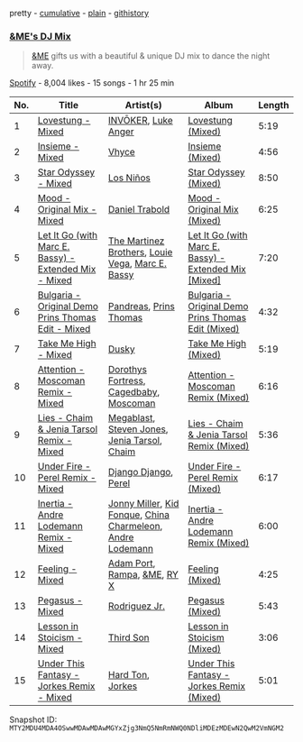 pretty - [cumulative](/playlists/cumulative/37i9dQZF1DWZBkF7fHyaoI.md) - [plain](/playlists/plain/37i9dQZF1DWZBkF7fHyaoI) - [githistory](https://github.githistory.xyz/mackorone/spotify-playlist-archive/blob/main/playlists/plain/37i9dQZF1DWZBkF7fHyaoI)

### [&ME's DJ Mix](https://open.spotify.com/playlist/37i9dQZF1DWZBkF7fHyaoI)

> <a href="spotify:artist:5mIowAJMp7RKNheelruV5z"> &ME</a> gifts us with a beautiful & unique DJ mix to dance the night away.

[Spotify](https://open.spotify.com/user/spotify) - 8,004 likes - 15 songs - 1 hr 25 min

| No. | Title | Artist(s) | Album | Length |
|---|---|---|---|---|
| 1 | [Lovestung \- Mixed](https://open.spotify.com/track/11cqk7hYdEznt8aF9QNOi3) | [INVŌKER](https://open.spotify.com/artist/2TV6OGSsDnoV2EpybXrNZ1), [Luke Anger](https://open.spotify.com/artist/5xPGMBPmPrZPiBHn2Bmn8d) | [Lovestung \(Mixed\)](https://open.spotify.com/album/5UpCqQVIHB2fiXzegI5p3f) | 5:19 |
| 2 | [Insieme \- Mixed](https://open.spotify.com/track/6H7zGvfLypG5GLtWwi24I3) | [Vhyce](https://open.spotify.com/artist/5rzLwPhUU0Fh8KEM021KHa) | [Insieme \(Mixed\)](https://open.spotify.com/album/3VXTONo1B7ZRAuAgNqi3W7) | 4:56 |
| 3 | [Star Odyssey \- Mixed](https://open.spotify.com/track/2YbweO5kGsFJx3eioOhhUg) | [Los Niños](https://open.spotify.com/artist/45YRHObLU91yne2hvVbGki) | [Star Odyssey \(Mixed\)](https://open.spotify.com/album/3oLsInAxkO4YVRtXfpVosa) | 8:50 |
| 4 | [Mood \- Original Mix \- Mixed](https://open.spotify.com/track/62D5JVp6HH0ebQLRYPT3ZY) | [Daniel Trabold](https://open.spotify.com/artist/1H3TiGZbg3Oj5r0z82DFiO) | [Mood \- Original Mix \(Mixed\)](https://open.spotify.com/album/5Hq2H1EHYtXOzzjdmEtRQn) | 6:25 |
| 5 | [Let It Go \(with Marc E\. Bassy\) \- Extended Mix \- Mixed](https://open.spotify.com/track/0R6bpqvKpE5d3MBGcOQrfm) | [The Martinez Brothers](https://open.spotify.com/artist/7B1LLuCQk13H4Mb6CFBftU), [Louie Vega](https://open.spotify.com/artist/5dncbrnveDMX9DgxcedeUg), [Marc E\. Bassy](https://open.spotify.com/artist/3tQx1LPXbsYjE9VwN1Peaa) | [Let It Go \(with Marc E\. Bassy\) \- Extended Mix \[Mixed\]](https://open.spotify.com/album/6qq8pmjKZHdNNhvRfLloh7) | 7:20 |
| 6 | [Bulgaria \- Original Demo Prins Thomas Edit \- Mixed](https://open.spotify.com/track/4qobYYHKAHcjDMquWIxKDB) | [Pandreas](https://open.spotify.com/artist/3tHu10HucEkoPXS4093ImP), [Prins Thomas](https://open.spotify.com/artist/4rsEVNO1tGTY0beCnsnHi6) | [Bulgaria \- Original Demo Prins Thomas Edit \(Mixed\)](https://open.spotify.com/album/0WzXYbLMpZoSxW1favIw7m) | 4:32 |
| 7 | [Take Me High \- Mixed](https://open.spotify.com/track/23Wfh3RpsQuYNfviNDpfu1) | [Dusky](https://open.spotify.com/artist/5gqoUf9vKKv96b1c0GBKwu) | [Take Me High \(Mixed\)](https://open.spotify.com/album/06LPIIF2oMfo6SBGp2lNEc) | 5:19 |
| 8 | [Attention \- Moscoman Remix \- Mixed](https://open.spotify.com/track/37lYDPs1KIn6vSdt4jp6aI) | [Dorothys Fortress](https://open.spotify.com/artist/6VLxD1WKg1ykIzBC9nuDAN), [Cagedbaby](https://open.spotify.com/artist/2sbZiktyjJtAAWs3LHeHzO), [Moscoman](https://open.spotify.com/artist/44F8g3iM4NgU5cisocTlTQ) | [Attention \- Moscoman Remix \(Mixed\)](https://open.spotify.com/album/5jvJZSp13VbgjHO7HQiewV) | 6:16 |
| 9 | [Lies \- Chaim & Jenia Tarsol Remix \- Mixed](https://open.spotify.com/track/74qtz6F5pJ3UsEccDwNiAs) | [Megablast](https://open.spotify.com/artist/3FkAamTY6TR8lc6xOFO21T), [Steven Jones](https://open.spotify.com/artist/5fEW2qab1fjpjXIQ1RoynW), [Jenia Tarsol](https://open.spotify.com/artist/0K725IR0iw8JfgNts2UzEk), [Chaim](https://open.spotify.com/artist/2XMpXAQ0B1J95en60YGE3V) | [Lies \- Chaim & Jenia Tarsol Remix \(Mixed\)](https://open.spotify.com/album/104dWwFfqXg6iqFzpR2yXO) | 5:36 |
| 10 | [Under Fire \- Perel Remix \- Mixed](https://open.spotify.com/track/7jc6RaTh1xCVaveDqaavom) | [Django Django](https://open.spotify.com/artist/2ARO60gI5do88ho6azmzab), [Perel](https://open.spotify.com/artist/5cmqnZNaNDqgcsTOkQUmqB) | [Under Fire \- Perel Remix \(Mixed\)](https://open.spotify.com/album/2LCgvxacDrFELh5SIIIHYG) | 6:17 |
| 11 | [Inertia \- Andre Lodemann Remix \- Mixed](https://open.spotify.com/track/31x43QOPhrtieoJt1FgKQS) | [Jonny Miller](https://open.spotify.com/artist/5U8ORxswEHnPeb4RlHtzvV), [Kid Fonque](https://open.spotify.com/artist/6hPLYDljt7lCTao1bx1Dcp), [China Charmeleon](https://open.spotify.com/artist/78lHMaJ6xLbmwzkHOriPhZ), [Andre Lodemann](https://open.spotify.com/artist/1Em6QNi57qzKBsy0r4ZPXN) | [Inertia \- Andre Lodemann Remix \(Mixed\)](https://open.spotify.com/album/0cGjXdx4NxDuGSwRmrhkwf) | 6:00 |
| 12 | [Feeling \- Mixed](https://open.spotify.com/track/3tNAT8yRGPf9uOThxVhLe9) | [Adam Port](https://open.spotify.com/artist/2loEsOijJ6XiGzWYFXMIRk), [Rampa](https://open.spotify.com/artist/08jywfUS0hp8XYlYs0cvz8), [&ME](https://open.spotify.com/artist/5mIowAJMp7RKNheelruV5z), [RY X](https://open.spotify.com/artist/2KjAo6wVc9d2WcxdxSArpV) | [Feeling \(Mixed\)](https://open.spotify.com/album/1Yj940Lc8DFNWH0Qa51V44) | 4:25 |
| 13 | [Pegasus \- Mixed](https://open.spotify.com/track/4tOSPhD4JbFkmQtJHXdDVI) | [Rodriguez Jr.](https://open.spotify.com/artist/6Th7POyVfZgiHJQ64ddV5Y) | [Pegasus \(Mixed\)](https://open.spotify.com/album/2z8rt3qWqBnWsBgn8ZhQeo) | 5:43 |
| 14 | [Lesson in Stoicism \- Mixed](https://open.spotify.com/track/1Hqq6n0qi1Tz0TrR69YOOw) | [Third Son](https://open.spotify.com/artist/3V0CkmupRFH97LSOafzfbc) | [Lesson in Stoicism \(Mixed\)](https://open.spotify.com/album/1KD5kM1XSjcb8BohZyJsG0) | 3:06 |
| 15 | [Under This Fantasy \- Jorkes Remix \- Mixed](https://open.spotify.com/track/5WwKNAff8LJA7C5LBrBpna) | [Hard Ton](https://open.spotify.com/artist/2lr9QxlSxg2AWzOw9NT2zK), [Jorkes](https://open.spotify.com/artist/0rbXjTwJW03nFB2qpZwAvY) | [Under This Fantasy \- Jorkes Remix \(Mixed\)](https://open.spotify.com/album/2Vkdz94HVVXNC7IEWh5ol0) | 5:01 |

Snapshot ID: `MTY2MDU4MDA4OSwwMDAwMDAwMGYxZjg3NmQ5NmRmNWQ0NDliMDEzMDEwN2QwM2VmNGM2`

